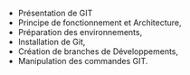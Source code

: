 - Présentation de GIT
- Principe de fonctionnement et Architecture,
- Préparation des environnements,
- Installation de Git,
- Création de branches de Développements,
- Manipulation des commandes GIT. 
